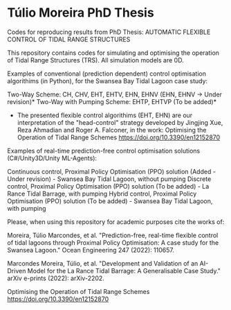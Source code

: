 # Túlio Moreira PhD Thesis
Codes for reproducing results from PhD Thesis: AUTOMATIC FLEXIBLE CONTROL OF TIDAL RANGE STRUCTURES

This repository contains codes for simulating and optimising the operation of Tidal Range Structures (TRS). All simulation models are 0D. 

Examples of conventional (prediction dependent) control optimisation algorithims (in Python), for the Swansea Bay Tidal Lagoon case study:

Two-Way Scheme: CH, CHV, EHT, EHTV, EHN, EHNV (EHN, EHNV -> Under revision)*
Two-Way with Pumping Scheme: EHTP, EHTVP (To be added)*

* The presented flexible control algorithims (EHT, EHN) are our interpretation of the "head-control" strategy developed by Jingjing Xue, Reza Ahmadian and Roger A. Falconer, in the work: Optimising the Operation of Tidal Range Schemes https://doi.org/10.3390/en12152870 

Examples of real-time prediction-free control optimisation solutions (C#/Unity3D/Unity ML-Agents):

Continuous control, Proximal Policy Optimisation (PPO) solution (Added - Under revision) - Swansea Bay Tidal Lagoon, without pumping
Discrete control, Proximal Policy Optimisation (PPO) solution (To be added) - La Rance Tidal Barrage, with pumping
Hybrid control, Proximal Policy Optimisation (PPO) solution (To be added) - Swansea Bay Tidal Lagoon, with pumping

Please, when using this repository for academic purposes cite the works of:

Moreira, Túlio Marcondes, et al. "Prediction-free, real-time flexible control of tidal lagoons through Proximal Policy Optimisation: A case study for the Swansea Lagoon." Ocean Engineering 247 (2022): 110657.

Marcondes Moreira, Túlio, et al. "Development and Validation of an AI-Driven Model for the La Rance Tidal Barrage: A Generalisable Case Study." arXiv e-prints (2022): arXiv-2202.

Optimising the Operation of Tidal Range Schemes https://doi.org/10.3390/en12152870
